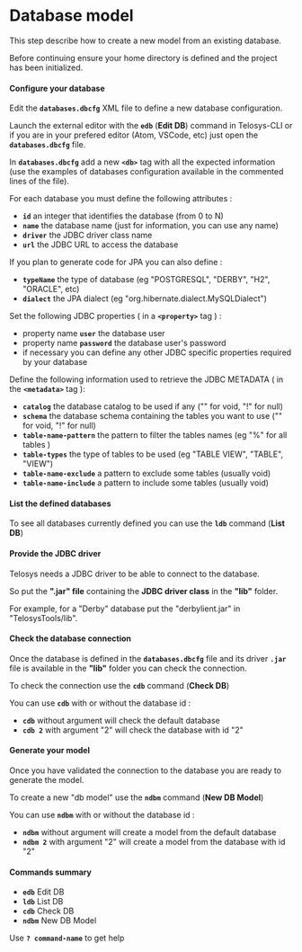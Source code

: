 # Database model

This step describe how to create a new model from an existing database.

Before continuing ensure your home directory is defined and the project has been initialized.

#### Configure your database

Edit the **`databases.dbcfg`** XML file to define a new database configuration.

Launch the external editor with the **`edb`** \(**Edit DB**\) command in Telosys-CLI or if you are in your prefered editor \(Atom, VSCode, etc\) just open the **`databases.dbcfg`** file.

In **`databases.dbcfg`** add a new **`<db>`** tag with all the expected information \(use the examples of databases configuration available in the commented lines of the file\).

For each database you must define the following attributes :

* **`id`** an integer that identifies the database \(from 0 to N\)
* **`name`** the database name \(just for information, you can use any name\)
* **`driver`** the JDBC driver class name
* **`url`** the JDBC URL to access the database

If you plan to generate code for JPA you can also define :

* **`typeName`** the type of database \(eg "POSTGRESQL", "DERBY", "H2", "ORACLE", etc\)
* **`dialect`** the JPA dialect \(eg "org.hibernate.dialect.MySQLDialect"\)

Set the following JDBC properties \( in a **`<property>`** tag \) :

* property name **`user`** the database user
* property name **`password`** the database user's password
* if necessary you can define any other JDBC specific properties required by your database

Define the following information used to retrieve the JDBC METADATA \( in the **`<metadata>`** tag \):

* **`catalog`** the database catalog to be used if any \("" for void, "!" for null\)
* **`schema`** the database schema containing the tables you want to use \("" for void, "!" for null\)
* **`table-name-pattern`** the pattern to filter the tables names \(eg "%" for all tables \)
* **`table-types`** the type of tables to be used \(eg "TABLE VIEW", "TABLE", "VIEW"\)
* **`table-name-exclude`** a pattern to exclude some tables \(usually void\)
* **`table-name-include`** a pattern to include some tables \(usually void\)

#### List the defined databases

To see all databases currently defined you can use the **`ldb`** command \(**List DB**\)

#### Provide the JDBC driver

Telosys needs a JDBC driver to be able to connect to the database.

So put the **".jar" file** containing the **JDBC driver class** in the **"lib"** folder.

For example, for a "Derby" database put the "derbylient.jar" in "TelosysTools/lib".

#### Check the database connection

Once the database is defined in the **`databases.dbcfg`** file and its driver **`.jar`** file is available in the **"lib"** folder you can check the connection.

To check the connection use the **`cdb`** command \(**Check DB**\)

You can use **`cdb`** with or without the database id :

* **`cdb`** without argument will check the default database
* **`cdb 2`** with argument "2" will check the database with id "2"

#### Generate your model

Once you have validated the connection to the database you are ready to generate the model.

To create a new "db model" use the **`ndbm`** command \(**New DB Model**\)

You can use **`ndbm`** with or without the database id :

* **`ndbm`** without argument will create a model from the default database
* **`ndbm 2`** with argument "2" will create a model from the database with id "2"

#### Commands summary

* **`edb`** Edit DB
* **`ldb`** List DB
* **`cdb`** Check DB
* **`ndbm`** New DB Model

Use **`? command-name`** to get help

